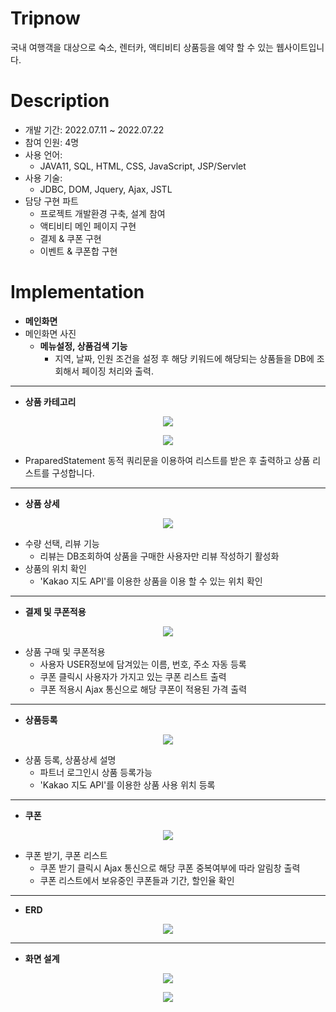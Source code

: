 # Tripnow
국내 여행객을 대상으로 숙소, 렌터카, 액티비티 상품등을 예약 할 수 있는 웹사이트입니다.

# Description
* 개발 기간: 2022.07.11 ~ 2022.07.22
* 참여 인원: 4명
* 사용 언어: 
  * JAVA11, SQL, HTML, CSS, JavaScript, JSP/Servlet
* 사용 기술:
  *  JDBC, DOM, Jquery, Ajax, JSTL
* 담당 구현 파트
  -  프로젝트 개발환경 구축, 설계 참여
  -  액티비티 메인 페이지 구현
  -  결제 & 쿠폰 구현
  -  이벤트 & 쿠폰합 구현

# Implementation
* **메인화면**
* 메인화면 사진
  * **메뉴설정, 상품검색 기능**
    * 지역, 날짜, 인원 조건을 설정 후 해당 키워드에 해당되는 상품들을 DB에 조회해서 페이징 처리와 출력.

___
* **상품 카테고리**
 <p align="center"><img src="https://github.com/JungleSpider/TripNow/blob/master/src/main/webapp/file/%EB%A9%94%EC%9D%B8%ED%99%94%EB%A9%B4.PNG?raw=true"/></p>
 <p align="center"><img src="https://github.com/JungleSpider/TripNow/blob/master/src/main/webapp/file/%EB%A6%AC%EC%8A%A4%ED%8A%B8%20%EC%BD%94%EB%93%9C.PNG?raw=true"/></p>

  * PraparedStatement 동적 쿼리문을 이용하여 리스트를 받은 후 출력하고 상품 리스트를 구성합니다.
___
* **상품 상세**
 <p align="center"><img src="https://github.com/JungleSpider/TripNow/blob/master/src/main/webapp/file/%EC%83%81%ED%92%88%20%EC%83%81%EC%84%B8.PNG?raw=true"/></p>

  *  수량 선택, 리뷰 기능
     *  리뷰는 DB조회하여 상품을 구매한 사용자만 리뷰 작성하기 활성화
  *  상품의 위치 확인
     *  'Kakao 지도 API'를 이용한 상품을 이용 할 수 있는 위치 확인
___
* **결제 및 쿠폰적용**
<p align="center"><img src="https://github.com/JungleSpider/TripNow/blob/master/src/main/webapp/file/%EA%B2%B0%EC%A0%9C%20%EC%BF%A0%ED%8F%B0.PNG?raw=true"/></p>

  * 상품 구매 및 쿠폰적용
    * 사용자 USER정보에 담겨있는 이름, 번호, 주소 자동 등록
    * 쿠폰 클릭시 사용자가 가지고 있는 쿠폰 리스트 출력
    * 쿠폰 적용시 Ajax 통신으로 해당 쿠폰이 적용된 가격 출력

___
* **상품등록**
<p align="center"><img src="https://github.com/JungleSpider/TripNow/blob/master/src/main/webapp/file/%EC%83%81%ED%92%88%EB%93%B1%EB%A1%9D.PNG?raw=true"/></p>

  * 상품 등록, 상품상세 설명
    * 파트너 로그인시 상품 등록가능
    * 'Kakao 지도 API'를 이용한 상품 사용 위치 등록
___
* **쿠폰**
<p align="center"><img src="https://github.com/JungleSpider/TripNow/blob/master/src/main/webapp/file/%EC%BF%A0%ED%8F%B0.PNG?raw=true"/></p>

  * 쿠폰 받기, 쿠폰 리스트
    * 쿠폰 받기 클릭시 Ajax 통신으로 해당 쿠폰 중복여부에 따라 알림창 출력
    * 쿠폰 리스트에서 보유중인 쿠폰들과 기간, 할인율 확인
  ___
* **ERD**
<p align="center"><img src="https://github.com/JungleSpider/TripNow/blob/master/src/main/webapp/file/ERD.png?raw=true"/></p>

___
* **화면 설계**
<p align="center"><img src="https://github.com/JungleSpider/TripNow/blob/master/src/main/webapp/file/%ED%8E%98%EC%9D%B4%EC%A7%80%20%EA%B4%80%EA%B3%84%EB%8F%84%20-%20%ED%99%94%EB%A9%B4%20%EC%88%9C%EC%84%9C.png?raw=true"/></p>
<p align="center"><img src="https://github.com/JungleSpider/TripNow/blob/master/src/main/webapp/file/%ED%8E%98%EC%9D%B4%EC%A7%80%EA%B4%80%EA%B3%84%EB%8F%84%20-%20%ED%99%94%EB%A9%B4%EA%B0%84%20%EB%8D%B0%EC%9D%B4%ED%84%B0%20%EC%9D%B4%EB%8F%99.png?raw=true"/></p>
